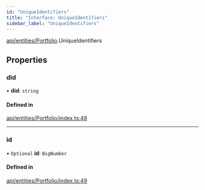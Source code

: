 ```yaml
---
id: "UniqueIdentifiers"
title: "Interface: UniqueIdentifiers"
sidebar_label: "UniqueIdentifiers"
---
```


[api/entities/Portfolio](../../../../../modules/API/Entities/Portfolio/Portfolio.md).UniqueIdentifiers

## Properties

### did

• **did**: `string`

#### Defined in

[api/entities/Portfolio/index.ts:48](https://github.com/PolymeshAssociation/polymesh-sdk/blob/968f8d70c/src/api/entities/Portfolio/index.ts#L48)

___

### id

• `Optional` **id**: `BigNumber`

#### Defined in

[api/entities/Portfolio/index.ts:49](https://github.com/PolymeshAssociation/polymesh-sdk/blob/968f8d70c/src/api/entities/Portfolio/index.ts#L49)
